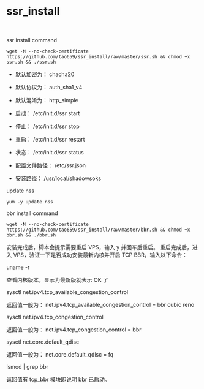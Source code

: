 # ssr_install
&nbsp;

ssr install command
```
wget -N --no-check-certificate https://github.com/tao659/ssr_install/raw/master/ssr.sh && chmod +x ssr.sh && ./ssr.sh
```

- 默认加密为： chacha20
- 默认协议为： auth_sha1_v4
- 默认混淆为： http_simple

- 启动： /etc/init.d/ssr start
- 停止： /etc/init.d/ssr stop
- 重启： /etc/init.d/ssr restart
- 状态： /etc/init.d/ssr status

- 配置文件路径： /etc/ssr.json
- 安装路径： /usr/local/shadowsoks

update nss
```
yum -y update nss
```


bbr install command
```
wget -N --no-check-certificate https://github.com/tao659/ssr_install/raw/master/bbr.sh && chmod +x bbr.sh && ./bbr.sh
```



 安装完成后，脚本会提示需要重启 VPS，输入 y 并回车后重启。
重启完成后，进入 VPS，验证一下是否成功安装最新内核并开启 TCP BBR，输入以下命令：

uname -r

查看内核版本，显示为最新版就表示 OK 了

sysctl net.ipv4.tcp_available_congestion_control

返回值一般为：
net.ipv4.tcp_available_congestion_control = bbr cubic reno

sysctl net.ipv4.tcp_congestion_control

返回值一般为：
net.ipv4.tcp_congestion_control = bbr

sysctl net.core.default_qdisc

返回值一般为：
net.core.default_qdisc = fq

lsmod | grep bbr

返回值有 tcp_bbr 模块即说明 bbr 已启动。
